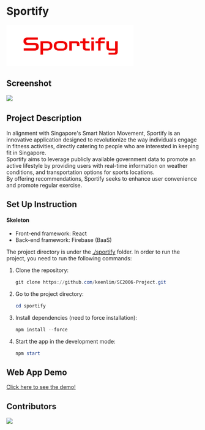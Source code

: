 # Sportify

![](./sportify/public/logo.png#pic_left)

## Screenshot

![](./sportify/public/post.png)

## Project Description
In alignment with Singapore's Smart Nation Movement, Sportify is an innovative application designed to revolutionize the way individuals engage in fitness activities, directly catering to people who are interested in keeping fit in Singapore.\
Sportify aims to leverage publicly available government data to promote an active lifestyle by providing users with real-time information on weather conditions, and transportation options for sports locations.\
By offering recommendations, Sportify seeks to enhance user convenience and promote regular exercise.
## Set Up Instruction

#### Skeleton

- Front-end framework: React
- Back-end framework: Firebase (BaaS)

The project directory is under the [./sportify](./sportify) folder. In order to run the project, you need to run the following commands:

1. Clone the repository:

   ```powershell
   git clone https://github.com/keenlim/SC2006-Project.git
   ```

2. Go to the project directory:

   ```powershell
   cd sportify
   ```

3. Install dependencies (need to force installation):

   ```powershell
   npm install --force
   ```

4. Start the app in the development mode:

   ```powershell
   npm start
   ```

## Web App Demo

[Click here to see the demo!](https://youtu.be/couJMGCY0mY)

## Contributors

<a href="https://github.com/softwarelab3/2006-SCEC-Haagen-Daz/graphs/contributors">
  <img src="https://contrib.rocks/image?repo=softwarelab3/2006-SCEC-Haagen-Daz" />
</a>

